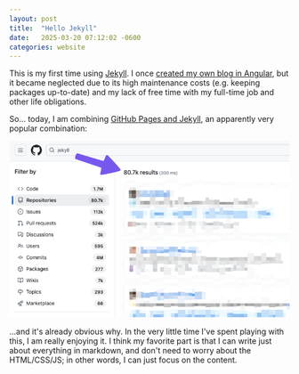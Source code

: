 ```yaml
---
layout: post
title:  "Hello Jekyll"
date:   2025-03-20 07:12:02 -0600
categories: website
---
```


This is my first time using [Jekyll](https://jekyllrb.com/). I once [created my own blog in Angular](https://github.com/MitchTalmadge/Old-Portfolio), but it became neglected due to its high maintenance costs (e.g. keeping packages up-to-date) and my lack of free time with my full-time job and other life obligations. 

So... today, I am combining [GitHub Pages and Jekyll](https://docs.github.com/en/pages/setting-up-a-github-pages-site-with-jekyll/about-github-pages-and-jekyll), an apparently very popular combination:

![Search results on GitHub.com for "jekyll" returns 80 thousand results](/assets/images/2025-03-20-jekyll-search-results.png)

...and it's already obvious why. In the very little time I've spent playing with this, I am really enjoying it. I think my favorite part is that I can write just about everything in markdown, and don't need to worry about the HTML/CSS/JS; in other words, I can just focus on the content.